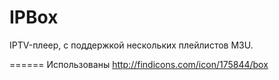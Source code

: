 IPBox
======
IPTV-плеер, с поддержкой нескольких плейлистов M3U.

======
Использованы
http://findicons.com/icon/175844/box
